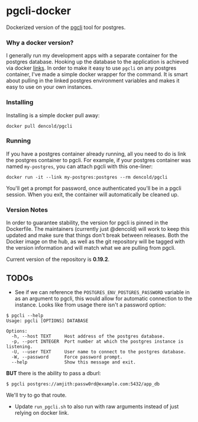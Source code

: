 # pgcli-docker
Dockerized version of the [pgcli](http://pgcli.com/) tool for postgres. 

### Why a docker version?

I generally run my development apps with a separate container for the postgres database. Hooking up the database to the application is achieved via docker [links](https://docs.docker.com/userguide/dockerlinks/). In order to make it easy to use `pgcli` on any postgres container, I've made a simple docker wrapper for the command. It is smart about pulling in the linked postgres environment variables and makes it easy to use on your own instances.

### Installing

Installing is a simple docker pull away:

`docker pull dencold/pgcli`

### Running

If you have a postgres container already running, all you need to do is link the postgres container to pgcli. For example, if your postgres container was named `my-postgres`, you can attach pgcli with this one-liner:

```docker run -it --link my-postgres:postgres --rm dencold/pgcli```

You'll get a prompt for password, once authenticated you'll be in a pgcli session. When you exit, the container will automatically be cleaned up.

### Version Notes

In order to guarantee stability, the version for pgcli is pinned in the Dockerfile. The maintainers (currently just @dencold) will work to keep this updated and make sure that things don't break between releases. Both the Docker image on the hub, as well as the git repository will be tagged with the version information and will match what we are pulling from pgcli.

Current version of the repository is **0.19.2**.

## TODOs

* See if we can reference the `POSTGRES_ENV_POSTGRES_PASSWORD` variable in as an argument to pgcli, this would allow for automatic connection to the instance. Looks like from usage there isn't a password option:
```
$ pgcli --help
Usage: pgcli [OPTIONS] DATABASE

Options:
  -h, --host TEXT     Host address of the postgres database.
  -p, --port INTEGER  Port number at which the postgres instance is listening.
  -U, --user TEXT     User name to connect to the postgres database.
  -W, --password      Force password prompt.
  --help              Show this message and exit.
```

**BUT** there is the ability to pass a dburl: 

```
$ pgcli postgres://amjith:passw0rd@example.com:5432/app_db
```
We'll try to go that route.

* Update `run_pgcli.sh` to also run with raw arguments instead of just relying on docker link.

